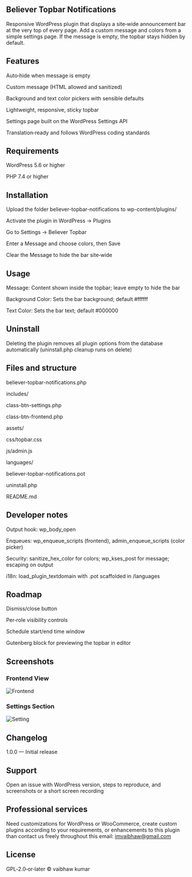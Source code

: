 ## Believer Topbar Notifications

Responsive WordPress plugin that displays a site‑wide announcement bar at the very top of every page. Add a custom message and colors from a simple settings page. If the message is empty, the topbar stays hidden by default.

## Features
Auto‑hide when message is empty

Custom message (HTML allowed and sanitized)

Background and text color pickers with sensible defaults

Lightweight, responsive, sticky topbar

Settings page built on the WordPress Settings API

Translation‑ready and follows WordPress coding standards

## Requirements
WordPress 5.6 or higher

PHP 7.4 or higher

## Installation
Upload the folder believer-topbar-notifications to wp-content/plugins/

Activate the plugin in WordPress → Plugins

Go to Settings → Believer Topbar

Enter a Message and choose colors, then Save

Clear the Message to hide the bar site‑wide

## Usage
Message: Content shown inside the topbar; leave empty to hide the bar

Background Color: Sets the bar background; default #ffffff

Text Color: Sets the bar text; default #000000

## Uninstall
Deleting the plugin removes all plugin options from the database automatically (uninstall.php cleanup runs on delete)

## Files and structure
believer-topbar-notifications.php

includes/

class-btn-settings.php

class-btn-frontend.php

assets/

css/topbar.css

js/admin.js

languages/

believer-topbar-notifications.pot

uninstall.php

README.md

## Developer notes
Output hook: wp_body_open

Enqueues: wp_enqueue_scripts (frontend), admin_enqueue_scripts (color picker)

Security: sanitize_hex_color for colors; wp_kses_post for message; escaping on output

i18n: load_plugin_textdomain with .pot scaffolded in /languages

## Roadmap
Dismiss/close button

Per‑role visibility controls

Schedule start/end time window

Gutenberg block for previewing the topbar in editor

## Screenshots
### Frontend View

![Frontend](https://vaibhawkumarparashar.in/wp-content/uploads/2025/09/screenshot-1.png)

### Settings Section

![Setting](https://vaibhawkumarparashar.in/wp-content/uploads/2025/09/screenshot-2.png)



## Changelog
1.0.0 — Initial release

## Support
Open an issue with WordPress version, steps to reproduce, and screenshots or a short screen recording

## Professional services
Need customizations for WordPress or WooCommerce, create custom plugins according to your requirements, or enhancements to this plugin than contact us freely throughout this email: imvaibhaw@gmail.com

## License
GPL‑2.0‑or‑later © vaibhaw kumar